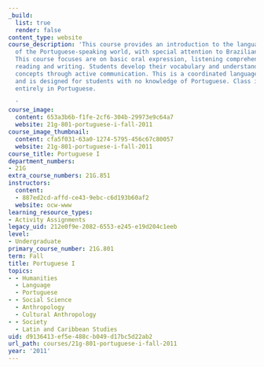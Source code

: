 ```yaml
---
_build:
  list: true
  render: false
content_type: website
course_description: 'This course provides an introduction to the language and culture
  of the Portuguese-speaking world, with special attention to Brazilian Portuguese.
  This course focuses are on basic oral expression, listening comprehension, and elementary
  reading and writing. Students develop their vocabulary and understanding of grammatical
  concepts through active communication. This is a coordinated language lab program
  and is designed for students with no knowledge of Portuguese. Class is conducted
  entirely in Portuguese.

  '
course_image:
  content: 653a3b6b-f1fe-2cf6-304b-29973e9c64a7
  website: 21g-801-portuguese-i-fall-2011
course_image_thumbnail:
  content: cfa5f031-63a0-1274-5795-456c67c80057
  website: 21g-801-portuguese-i-fall-2011
course_title: Portuguese I
department_numbers:
- 21G
extra_course_numbers: 21G.851
instructors:
  content:
  - 887ed2cd-affd-ce43-9ebc-c6d193b60af2
  website: ocw-www
learning_resource_types:
- Activity Assignments
legacy_uid: 212e0f9e-2082-6553-e245-e19d204c1eeb
level:
- Undergraduate
primary_course_number: 21G.801
term: Fall
title: Portuguese I
topics:
- - Humanities
  - Language
  - Portuguese
- - Social Science
  - Anthropology
  - Cultural Anthropology
- - Society
  - Latin and Caribbean Studies
uid: d9136413-ef5e-488c-b049-d17bc5d22ab2
url_path: courses/21g-801-portuguese-i-fall-2011
year: '2011'
---
```

